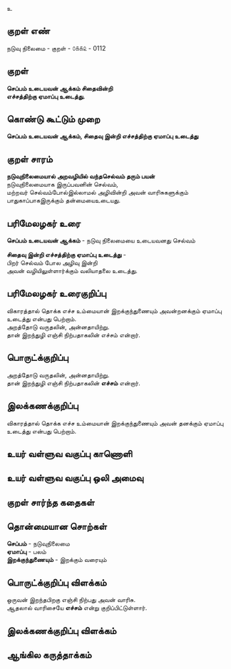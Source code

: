 உ

## குறள் எண் 

நடுவு நிலைமை - குறள் - ௦௧௧௨ - 0112  

## குறள் 

**செப்பம் உடையவன் ஆக்கம் சிதைவின்றி  
எச்சத்திற்கு ஏமாப்பு உடைத்து.** 

## கொண்டு கூட்டும் முறை

**செப்பம் உடையவன் ஆக்கம், சிதைவு இன்றி எச்சத்திற்கு ஏமாப்பு உடைத்து**  

## குறள் சாரம் 

**நடுவுநிலைமையால் அறவழியில் வந்தசெல்வம் தரும் பயன்**  
நடுவுநிலைமையாக இருப்பவனின் செல்வம்,  
மற்றவர் செல்வம்போல்இல்லாமல் அழிவின்றி அவன் வாரிசுகளுக்கும் பாதுகாப்பாகஇருக்கும் தன்மையைஉடையது.  

## பரிமேலழகர் உரை

**செப்பம் உடையவன் ஆக்கம்** - நடுவு நிலைமையை உடையவனது செல்வம்  

**சிதைவு இன்றி எச்சத்திற்கு ஏமாப்பு உடைத்து** -  
பிறர் செல்வம் போல அழிவு இன்றி  
அவன் வழியிலுள்ளார்க்கும் வலியாதலை உடைத்து.  

## பரிமேலழகர் உரைகுறிப்பு   

விகாரத்தால் தொக்க எச்ச உம்மையான் இறக்குந்துணையும் அவன்றனக்கும் ஏமாப்பு உடைத்து என்பது பெற்றாம்.  
அறத்தோடு வருதலின், அன்னதாயிற்று.  
தான் இறந்துழி எஞ்சி நிற்பதாகலின் எச்சம் என்றார்.  

## பொருட்க்குறிப்பு 

அறத்தோடு வருதலின், அன்னதாயிற்று.  
தான் இறந்துழி எஞ்சி நிற்பதாகலின் **எச்சம்** என்றார்.  

## இலக்கணக்குறிப்பு  

விகாரத்தால் தொக்க எச்ச உம்மையான் இறக்குந்துணையும் அவன் தனக்கும் ஏமாப்பு உடைத்து என்பது பெற்றாம்.    

## உயர் வள்ளுவ வகுப்பு காணொளி


## உயர் வள்ளுவ வகுப்பு ஒலி அமைவு 

 
## குறள் சார்ந்த கதைகள் 


## தொன்மையான சொற்கள்  
  
**செப்பம்** - நடுவுநிலைமை  
**ஏமாப்பு** - பலம்     
**இறக்குந்துணையும்** - இறக்கும் வரையும் 

## பொருட்க்குறிப்பு விளக்கம்

ஒருவன் இறந்தபிறகு எஞ்சி நிற்பது அவன் வாரிசு.  
ஆதலால் வாரிசையே **எச்சம்** என்று குறிப்பிட்டுள்ளார்.  

## இலக்கணக்குறிப்பு விளக்கம்


## ஆங்கில கருத்தாக்கம் 


